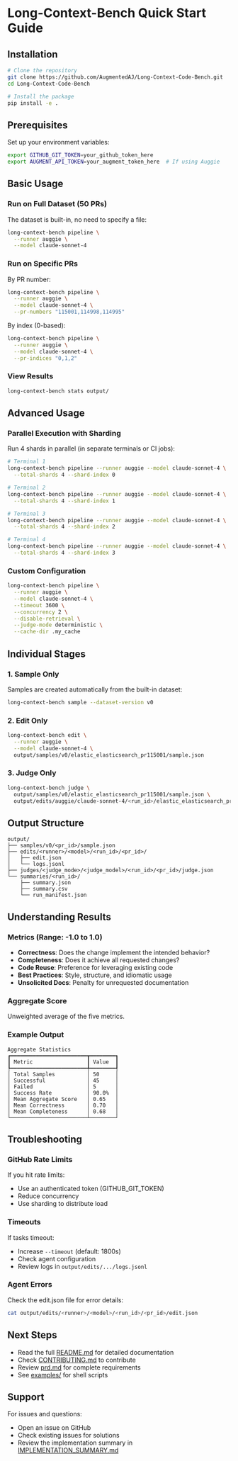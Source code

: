 # Long-Context-Bench Quick Start Guide

## Installation

```bash
# Clone the repository
git clone https://github.com/AugmentedAJ/Long-Context-Code-Bench.git
cd Long-Context-Code-Bench

# Install the package
pip install -e .
```

## Prerequisites

Set up your environment variables:

```bash
export GITHUB_GIT_TOKEN=your_github_token_here
export AUGMENT_API_TOKEN=your_augment_token_here  # If using Auggie
```

## Basic Usage

### Run on Full Dataset (50 PRs)

The dataset is built-in, no need to specify a file:

```bash
long-context-bench pipeline \
  --runner auggie \
  --model claude-sonnet-4
```

### Run on Specific PRs

By PR number:

```bash
long-context-bench pipeline \
  --runner auggie \
  --model claude-sonnet-4 \
  --pr-numbers "115001,114998,114995"
```

By index (0-based):

```bash
long-context-bench pipeline \
  --runner auggie \
  --model claude-sonnet-4 \
  --pr-indices "0,1,2"
```

### View Results

```bash
long-context-bench stats output/
```

## Advanced Usage

### Parallel Execution with Sharding

Run 4 shards in parallel (in separate terminals or CI jobs):

```bash
# Terminal 1
long-context-bench pipeline --runner auggie --model claude-sonnet-4 \
  --total-shards 4 --shard-index 0

# Terminal 2
long-context-bench pipeline --runner auggie --model claude-sonnet-4 \
  --total-shards 4 --shard-index 1

# Terminal 3
long-context-bench pipeline --runner auggie --model claude-sonnet-4 \
  --total-shards 4 --shard-index 2

# Terminal 4
long-context-bench pipeline --runner auggie --model claude-sonnet-4 \
  --total-shards 4 --shard-index 3
```

### Custom Configuration

```bash
long-context-bench pipeline \
  --runner auggie \
  --model claude-sonnet-4 \
  --timeout 3600 \
  --concurrency 2 \
  --disable-retrieval \
  --judge-mode deterministic \
  --cache-dir .my_cache
```

## Individual Stages

### 1. Sample Only

Samples are created automatically from the built-in dataset:

```bash
long-context-bench sample --dataset-version v0
```

### 2. Edit Only

```bash
long-context-bench edit \
  --runner auggie \
  --model claude-sonnet-4 \
  output/samples/v0/elastic_elasticsearch_pr115001/sample.json
```

### 3. Judge Only

```bash
long-context-bench judge \
  output/samples/v0/elastic_elasticsearch_pr115001/sample.json \
  output/edits/auggie/claude-sonnet-4/<run_id>/elastic_elasticsearch_pr115001/edit.json
```

## Output Structure

```
output/
├── samples/v0/<pr_id>/sample.json
├── edits/<runner>/<model>/<run_id>/<pr_id>/
│   ├── edit.json
│   └── logs.jsonl
├── judges/<judge_mode>/<judge_model>/<run_id>/<pr_id>/judge.json
└── summaries/<run_id>/
    ├── summary.json
    ├── summary.csv
    └── run_manifest.json
```

## Understanding Results

### Metrics (Range: -1.0 to 1.0)

- **Correctness**: Does the change implement the intended behavior?
- **Completeness**: Does it achieve all requested changes?
- **Code Reuse**: Preference for leveraging existing code
- **Best Practices**: Style, structure, and idiomatic usage
- **Unsolicited Docs**: Penalty for unrequested documentation

### Aggregate Score

Unweighted average of the five metrics.

### Example Output

```
Aggregate Statistics
┏━━━━━━━━━━━━━━━━━━━━━━━━┳━━━━━━━━┓
┃ Metric                 ┃ Value  ┃
┡━━━━━━━━━━━━━━━━━━━━━━━━╇━━━━━━━━┩
│ Total Samples          │ 50     │
│ Successful             │ 45     │
│ Failed                 │ 5      │
│ Success Rate           │ 90.0%  │
│ Mean Aggregate Score   │ 0.65   │
│ Mean Correctness       │ 0.70   │
│ Mean Completeness      │ 0.68   │
└────────────────────────┴────────┘
```

## Troubleshooting

### GitHub Rate Limits

If you hit rate limits:
- Use an authenticated token (GITHUB_GIT_TOKEN)
- Reduce concurrency
- Use sharding to distribute load

### Timeouts

If tasks timeout:
- Increase `--timeout` (default: 1800s)
- Check agent configuration
- Review logs in `output/edits/.../logs.jsonl`

### Agent Errors

Check the edit.json file for error details:
```bash
cat output/edits/<runner>/<model>/<run_id>/<pr_id>/edit.json
```

## Next Steps

- Read the full [README.md](README.md) for detailed documentation
- Check [CONTRIBUTING.md](CONTRIBUTING.md) to contribute
- Review [prd.md](prd.md) for complete requirements
- See [examples/](examples/) for shell scripts

## Support

For issues and questions:
- Open an issue on GitHub
- Check existing issues for solutions
- Review the implementation summary in [IMPLEMENTATION_SUMMARY.md](IMPLEMENTATION_SUMMARY.md)

